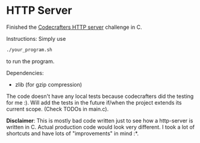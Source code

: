 # HTTP Server

Finished the [Codecrafters HTTP server](https://app.codecrafters.io/courses/http-server/overview) challenge in C.

Instructions:
Simply use
```bash
./your_program.sh
```
to run the program.

Dependencies:
- zlib (for gzip compression)

The code doesn't have any local tests because codecrafters did the testing for me :). Will add the tests in the future if/when the project
extends its current scope. (Check TODOs in main.c).

**Disclaimer**: This is mostly bad code written just to see how a http-server is written in C. Actual production code would look very different. I took a lot of shortcuts and have lots of "improvements" in mind :*.